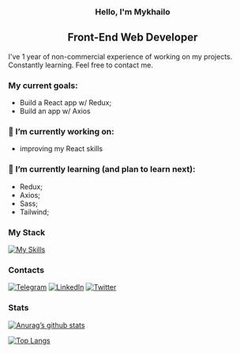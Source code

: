 <h3 align="center">Hello, I'm Mykhailo</h3>

<h2 align="center">Front-End Web Developer</h2> 

I've 1 year of non-commercial experience of working on my projects. Constantly learning. Feel free to contact me.

### My current goals:
- Build a React app w/ Redux;
- Build an app w/ Axios

### 🔭 I’m currently working on:
- improving my React skills

### 🌱 I’m currently learning (and plan to learn next):
- Redux;
- Axios;
- Sass;
- Tailwind;

### My Stack
[![My Skills](https://skillicons.dev/icons?i=js,react,html,css,bootstrap)](https://skillicons.dev)
### Contacts
[![Telegram](https://img.shields.io/badge/Telegram-2CA5E0?style=for-the-badge&logo=telegram&logoColor=white)](https://t.me/sprone13)
[![LinkedIn](https://img.shields.io/badge/linkedin-%230077B5.svg?style=for-the-badge&logo=linkedin&logoColor=white)](https://www.linkedin.com/in/михайло-савич-a31366248/)
[![Twitter](https://img.shields.io/badge/Twitter-%231DA1F2.svg?style=for-the-badge&logo=Twitter&logoColor=white)](https://twitter.com/spronetunes)
### Stats
[![Anurag’s github stats](https://github-readme-stats.vercel.app/api?username=spr0neInBlazer)](https://github.com/spr0neInBlazer)

[![Top Langs](https://github-readme-stats.vercel.app/api/top-langs/?username=spr0neInBlazer&layout=compact)](https://github.com/spr0neInBlazer)
